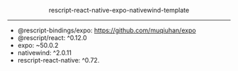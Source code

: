 <p align="center"> rescript-react-native-expo-nativewind-template </p>

---

- @rescript-bindings/expo: https://github.com/muqiuhan/expo
- @rescript/react: ^0.12.0
- expo: ~50.0.2
- nativewind: ^2.0.11
- rescript-react-native: ^0.72.